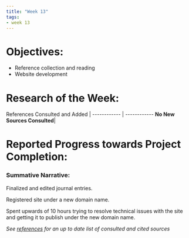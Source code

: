 ```yaml
---
title: "Week 13"
tags:
- week 13
---
```


# Objectives: 
- Reference collection and reading
- Website development

# Research of the Week:
References Consulted and Added | 
------------ | ------------
**No New Sources Consulted**|
# Reported Progress towards Project Completion:
### Summative Narrative: 

Finalized and edited journal entries. 

Registered site under a new domain name.

Spent upwards of 10 hours trying to resolve technical issues with the site and getting it to publish under the new domain name.

*See [references](/notes/vault/references.md) for an up to date list of consulted and cited sources*
